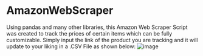 # AmazonWebScraper
Using pandas and many other libraries, this Amazon Web Scraper Script was created to track the prices of certain items which can be fully customizable.
Simply input the link of the product you are tracking and it will update to your liking in a .CSV File as shown below:
![image](https://github.com/Niithursan/AmazonWebScraper/assets/129026028/6a6a9383-031f-43e3-8ba8-353dfd650a73)

